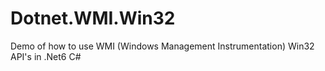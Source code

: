 # Dotnet.WMI.Win32
 Demo of how to use WMI (Windows Management Instrumentation) Win32 API's in .Net6 C#
